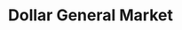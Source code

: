 ---
title: "Dollar General Market"
url: /fort-oglethorpe/dollar-general-market/
shop: supermarket
---